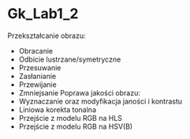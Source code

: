 # Gk_Lab1_2

Przekształcanie obrazu:
* Obracanie
* Odbicie lustrzane/symetryczne
* Przesuwanie
* Zasłanianie
* Przewijanie
* Zmniejsanie
Poprawa jakości obrazu:
* Wyznaczanie oraz modyfikacja janości i kontrastu
* Liniowa korekta tonalna
* Przejście z modelu RGB na HLS
* Przejście z modelu RGB na HSV(B)
